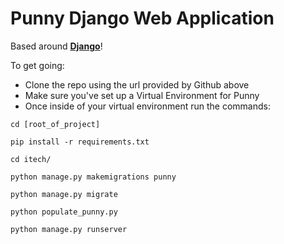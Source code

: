 Punny Django Web Application
==========

Based around **[Django](https://www.djangoproject.com/)**! 

To get going:
 - Clone the repo using the url provided by Github above
 - Make sure you've set up a Virtual Environment for Punny
 - Once inside of your virtual environment run the commands:

```
cd [root_of_project]
```
```
pip install -r requirements.txt
```
```
cd itech/
```
```
python manage.py makemigrations punny
```
```
python manage.py migrate
```
```
python populate_punny.py
```
```
python manage.py runserver
```
